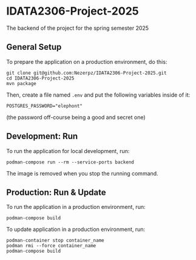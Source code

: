 # IDATA2306-Project-2025
The backend of the project for the spring semester 2025


## General Setup
To prepare the application on a production environment, do this:
```
git clone git@github.com:Nezerpz/IDATA2306-Project-2025.git
cd IDATA2306-Project-2025
mvn package
```

Then, create a file named `.env` and put the following variables inside of it:
```
POSTGRES_PASSWORD="elephont"
```
(the password off-course being a good and secret one)


## Development: Run
To run the application for local development, run:
```
podman-compose run --rm --service-ports backend
```
The image is removed when you stop the running command.


## Production: Run & Update
To run the application in a production environment, run:
```
podman-compose build
```

To update application in a production environment, run:
```
podman-container stop container_name
podman rmi --force container_name
podman-compose build
```
